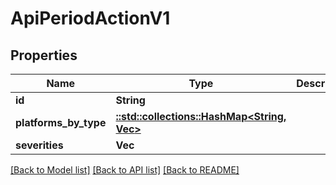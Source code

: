 # ApiPeriodActionV1

## Properties

Name | Type | Description | Notes
------------ | ------------- | ------------- | -------------
**id** | **String** |  |
**platforms_by_type** | [**::std::collections::HashMap<String, Vec<String>>**](array.md) |  |
**severities** | **Vec<String>** |  |

[[Back to Model list]](./README.md#documentation-for-models) [[Back to API list]](./README.md#documentation-for-api-endpoints) [[Back to README]](../README.md)
